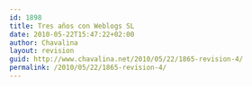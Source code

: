 ```yaml
---
id: 1898
title: Tres años con Weblogs SL
date: 2010-05-22T15:47:22+02:00
author: Chavalina
layout: revision
guid: http://www.chavalina.net/2010/05/22/1865-revision-4/
permalink: /2010/05/22/1865-revision-4/
---
```

